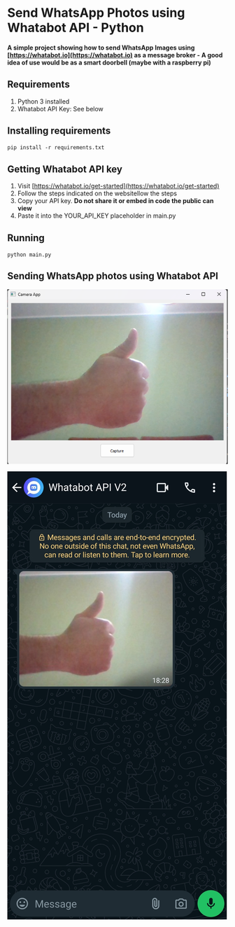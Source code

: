 # Send WhatsApp Photos using Whatabot API - Python

#### A simple project showing how to send WhatsApp Images using [https://whatabot.io](https://whatabot.io) as a message broker - A good idea of use would be as a smart doorbell (maybe with a raspberry pi)

## Requirements

1. Python 3 installed
2. Whatabot API Key: See below

## Installing requirements

```shell
pip install -r requirements.txt
```

## Getting Whatabot API key

1. Visit [https://whatabot.io/get-started](https://whatabot.io/get-started)
2. Follow the steps indicated on the websitellow the steps
3. Copy your API key. **Do not share it or embed in code the public can view**
4. Paste it into the YOUR_API_KEY placeholder in main.py

## Running

```shell
python main.py
```

## Sending WhatsApp photos using Whatabot API

![WhatsApp photo with python](images/sending_photo_whatsapp_python_program.png)

![WhatsApp photo with python](images/sending_photo_whatsapp_python.jpg)
